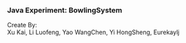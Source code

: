 ### Java Experiment: BowlingSystem
Create By:\
Xu Kai, Li Luofeng, Yao WangChen, Yi HongSheng, Eurekaylj 
